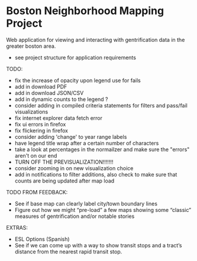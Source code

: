 # Boston Neighborhood Mapping Project
Web application for viewing and interacting with gentrification data in the greater boston area.
- see project structure for application requirements


TODO:
- fix the increase of opacity upon legend use for fails
- add in download PDF
- add in download JSON/CSV
- add in dynamic counts to the legend ?
- consider adding in compiled criteria statements for filters and pass/fail visualizations
- fix internet explorer data fetch error
- fix ui errors in firefox
- fix flickering in firefox
- consider adding 'change' to year range labels
- have legend title wrap after a certain number of characters
- take a look at percentages in the normailzer and make sure the "errors" aren't on our end
- TURN OFF THE PREVISUALIZATION!!!!!!!
- consider zooming in on new visualization choice
- add in notifications to filter additions, also check to make sure that counts are being updated after map load

TODO FROM FEEDBACK:
- See if base map can clearly label city/town boundary lines
- Figure out how we might “pre-load” a few maps showing some “classic” measures of gentrification and/or notable stories

EXTRAS:
- ESL Options (Spanish)
- See if we can come up with a way to show transit stops and a tract’s distance from the nearest rapid transit stop. 